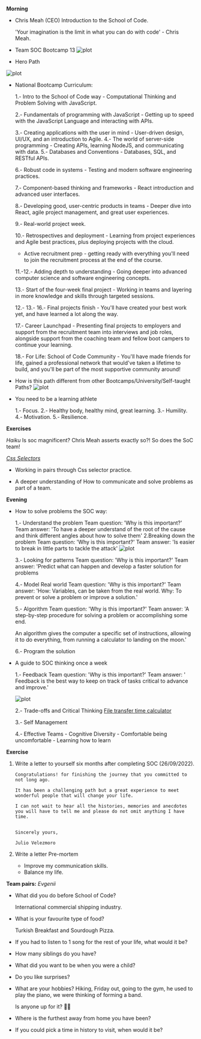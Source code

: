 **Morning**

- Chris Meah (CEO) Introduction to the School of Code.

  'Your imagination is the limit in what you can do with code' - Chris Meah.

- Team SOC Bootcamp 13
  ![plot](./img/team.png)

- Hero Path

![plot](./img/hero_journey.png)

- National Bootcamp Curriculum:

  1.- Intro to the School of Code way - Computational Thinking and Problem Solving with JavaScript.

  2.- Fundamentals of programming with JavaScript - Getting up to speed with the JavaScript Language and interacting with APIs.

  3.- Creating applications with the user in mind - User-driven design, UI/UX, and an introduction to Agile.
  4.- The world of server-side programming - Creating APIs, learning NodeJS, and communicating with data.
  5.- Databases and Conventions - Databases, SQL, and RESTful APIs.

  6.- Robust code in systems - Testing and modern software engineering practices.

  7.- Component-based thinking and frameworks - React introduction and advanced user interfaces.

  8.- Developing good, user-centric products in teams - Deeper dive into React, agile project management, and great user experiences.

  9.- Real-world project week.

  10.- Retrospectives and deployment - Learning from project experiences and Agile best practices, plus deploying projects with the cloud.
  
  - Active recruitment prep - getting ready with everything you'll need to join the recruitment process at the end of the course.

  11.-12.- Adding depth to understanding - Going deeper into advanced computer science and software engineering concepts.

  13.- Start of the four-week final project - Working in teams and layering in more knowledge and skills through targeted sessions.

  12.-
  13.-
  16.- Final projects finish - You'll have created your best work yet, and have learned a lot along the way.

  17.- Career Launchpad - Presenting final projects to employers and support from the recruitment team into interviews and job roles, alongside support from the coaching team and fellow boot campers to continue your learning.

  18.- For Life: School of Code Community - You'll have made friends for life, gained a professional network that would've taken a lifetime to build, and you'll be part of the most supportive community around!

- How is this path different from other Bootcamps/University/Self-taught Paths?
  ![plot](./img/support.png)

- You need to be a learning athlete

  1.- Focus.
  2.- Healthy body, healthy mind, great learning.
  3.- Humility.
  4.- Motivation.
  5.- Resilience.



**Exercises**

_Haiku_
Is soc magnificent?
Chris Meah asserts exactly so?!
So does the SoC team!

_[Css Selectors](https://flukeout.github.io)_

- Working in pairs through Css selector practice.

- A deeper understanding of How to communicate and solve problems as part of a team.



**Evening**

- How to solve problems the SOC way:

  1.- Understand the problem
  Team question: 'Why is this important?'
  Team answer: 'To have a deeper understand of the root of the cause and think different angles about how to solve them'
  2.Breaking down the problem
  Team question: 'Why is this important?'
  Team answer: 'Is easier to break in little parts to tackle the attack'
  ![plot](./img/break_problem.png)

  3.- Looking for patterns
  Team question: 'Why is this important?'
  Team answer: 'Predict what can happen and develop a faster solution for problems

  4.- Model Real world
  Team question: 'Why is this important?'
  Team answer: 'How: Variables, can be taken from the real world.
  Why: To prevent or solve a problem or improve a solution.'

  5.- Algorithm
  Team question: 'Why is this important?'
  Team answer: 'A step-by-step procedure for solving a problem or accomplishing some end.

  An algorithm gives the computer a specific set of instructions, allowing it to do everything, from running a calculator to landing on the moon.'

  6.- Program the solution

- A guide to SOC thinking once a week

  1.- Feedback
  Team question: 'Why is this important?'
  Team answer: ' Feedback is the best way to keep on track of tasks critical to advance and improve.'

  ![plot](./img/feedback.png)

  2.- Trade-offs and Critical Thinking
  [File transfer time calculator](https://www.expedient.com/knowledgebase/tools-and-calculators/file-transfer-time-calculator/)

  3.- Self Management

  4.- Effective Teams - Cognitive Diversity - Comfortable being uncomfortable - Learning how to learn



**Exercise**

1.  Write a letter to yourself six months after completing SOC (26/09/2022).

        Congratulations! for finishing the journey that you committed to not long ago.

        It has been a challenging path but a great experience to meet wonderful people that will change your life.

        I can not wait to hear all the histories, memories and anecdotes you will have to tell me and please do not omit anything I have time.


        Sincerely yours,

        Julio Velezmoro

2.  Write a letter Pre-mortem

    - Improve my communication skills.
    - Balance my life.

**Team pairs:**
_Evgenii_

- What did you do before School of Code?

  International commercial shipping industry.

- What is your favourite type of food?

  Turkish Breakfast and Sourdough Pizza.

- If you had to listen to 1 song for the rest of your life,
  what would it be?

- How many siblings do you have?

- What did you want to be when you were a child?

- Do you like surprises?

- What are your hobbies?
  Hiking, Friday out, going to the gym, he used to play the piano, we were thinking of forming a band.

  Is anyone up for it? 🎸🎹

- Where is the furthest away from home you have been?

- If you could pick a time in history to visit, when would it be?

